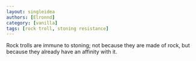 ```yaml
---
layout: singleidea
authors: [Elronnd]
category: [vanilla]
tags: [rock troll, stoning resistance]
---
```

Rock trolls are immune to stoning; not because they are made of rock, but
because they already have an affinity with it.
